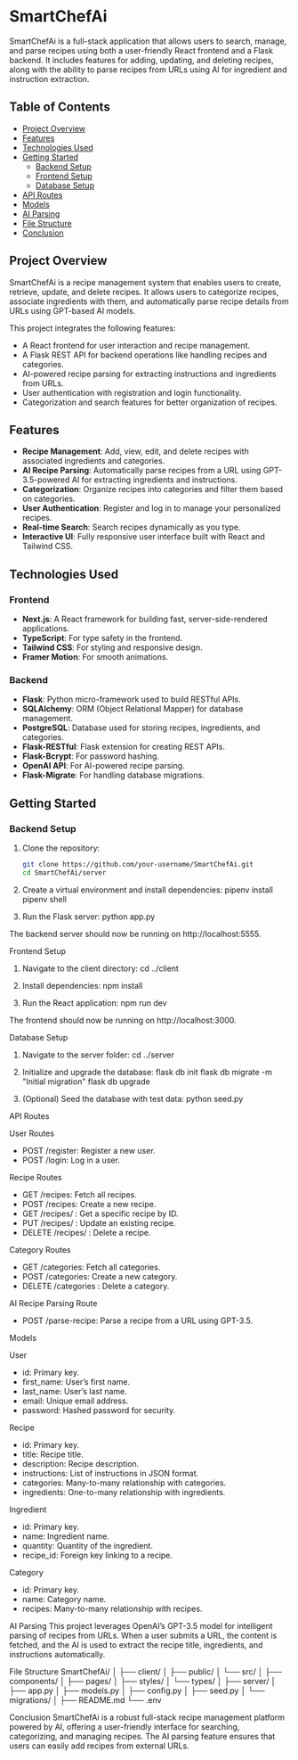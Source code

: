 # SmartChefAi

SmartChefAi is a full-stack application that allows users to search, manage, and parse recipes using both a user-friendly React frontend and a Flask backend. It includes features for adding, updating, and deleting recipes, along with the ability to parse recipes from URLs using AI for ingredient and instruction extraction.

## Table of Contents

- [Project Overview](#project-overview)
- [Features](#features)
- [Technologies Used](#technologies-used)
- [Getting Started](#getting-started)
  - [Backend Setup](#backend-setup)
  - [Frontend Setup](#frontend-setup)
  - [Database Setup](#database-setup)
- [API Routes](#api-routes)
- [Models](#models)
- [AI Parsing](#ai-parsing)
- [File Structure](#file-structure)
- [Conclusion](#conclusion)

## Project Overview

SmartChefAi is a recipe management system that enables users to create, retrieve, update, and delete recipes. It allows users to categorize recipes, associate ingredients with them, and automatically parse recipe details from URLs using GPT-based AI models.

This project integrates the following features:

- A React frontend for user interaction and recipe management.
- A Flask REST API for backend operations like handling recipes and categories.
- AI-powered recipe parsing for extracting instructions and ingredients from URLs.
- User authentication with registration and login functionality.
- Categorization and search features for better organization of recipes.

## Features

- **Recipe Management**: Add, view, edit, and delete recipes with associated ingredients and categories.
- **AI Recipe Parsing**: Automatically parse recipes from a URL using GPT-3.5-powered AI for extracting ingredients and instructions.
- **Categorization**: Organize recipes into categories and filter them based on categories.
- **User Authentication**: Register and log in to manage your personalized recipes.
- **Real-time Search**: Search recipes dynamically as you type.
- **Interactive UI**: Fully responsive user interface built with React and Tailwind CSS.

## Technologies Used

### Frontend

- **Next.js**: A React framework for building fast, server-side-rendered applications.
- **TypeScript**: For type safety in the frontend.
- **Tailwind CSS**: For styling and responsive design.
- **Framer Motion**: For smooth animations.

### Backend

- **Flask**: Python micro-framework used to build RESTful APIs.
- **SQLAlchemy**: ORM (Object Relational Mapper) for database management.
- **PostgreSQL**: Database used for storing recipes, ingredients, and categories.
- **Flask-RESTful**: Flask extension for creating REST APIs.
- **Flask-Bcrypt**: For password hashing.
- **OpenAI API**: For AI-powered recipe parsing.
- **Flask-Migrate**: For handling database migrations.

## Getting Started

### Backend Setup

1. Clone the repository:
   ```bash
   git clone https://github.com/your-username/SmartChefAi.git
   cd SmartChefAi/server

2. Create a virtual environment and install dependencies:
pipenv install
pipenv shell

3. Run the Flask server:
python app.py

The backend server should now be running on http://localhost:5555.

Frontend Setup

1. Navigate to the client directory:
cd ../client

2. Install dependencies:
npm install

3. Run the React application:
npm run dev

The frontend should now be running on http://localhost:3000.

Database Setup
1. Navigate to the server folder:
cd ../server

2. Initialize and upgrade the database:
flask db init
flask db migrate -m "Initial migration"
flask db upgrade

3. (Optional) Seed the database with test data:
python seed.py

API Routes

User Routes
- POST /register: Register a new user.
- POST /login: Log in a user.

Recipe Routes
- GET /recipes: Fetch all recipes.
- POST /recipes: Create a new recipe.
- GET /recipes/ : Get a specific recipe by ID.
- PUT /recipes/ : Update an existing recipe.
- DELETE /recipes/ : Delete a recipe.

Category Routes
- GET /categories: Fetch all categories.
- POST /categories: Create a new category.
- DELETE /categories : Delete a category.

AI Recipe Parsing Route
- POST /parse-recipe: Parse a recipe from a URL using GPT-3.5.

Models

User
- id: Primary key.
- first_name: User’s first name.
- last_name: User’s last name.
- email: Unique email address.
- password: Hashed password for security.

Recipe

- id: Primary key.
- title: Recipe title.
- description: Recipe description.
- instructions: List of instructions in JSON format.
- categories: Many-to-many relationship with categories.
- ingredients: One-to-many relationship with ingredients.

Ingredient

- id: Primary key.
- name: Ingredient name.
- quantity: Quantity of the ingredient.
- recipe_id: Foreign key linking to a recipe.

Category

- id: Primary key.
- name: Category name.
- recipes: Many-to-many relationship with recipes.

AI Parsing
This project leverages OpenAI’s GPT-3.5 model for intelligent parsing of recipes from URLs. When a user submits a URL, the content is fetched, and the AI is used to extract the recipe title, ingredients, and instructions automatically.

File Structure
SmartChefAi/
│
├── client/
│   ├── public/
│   └── src/
│       ├── components/
│       ├── pages/
│       ├── styles/
│       └── types/
│
├── server/
│   ├── app.py
│   ├── models.py
│   ├── config.py
│   ├── seed.py
│   └── migrations/
│
├── README.md
└── .env

Conclusion
SmartChefAi is a robust full-stack recipe management platform powered by AI, offering a user-friendly interface for searching, categorizing, and managing recipes. The AI parsing feature ensures that users can easily add recipes from external URLs.